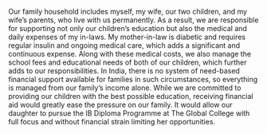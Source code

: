 Our family household includes myself, my wife, our two children, and my wife’s parents, who live with us permanently. As a result, we are responsible for supporting not only our children’s education but also the medical and daily expenses of my in-laws. My mother-in-law is diabetic and requires regular insulin and ongoing medical care, which adds a significant and continuous expense.
Along with these medical costs, we also manage the school fees and educational needs of both of our children, which further adds to our responsibilities. In India, there is no system of need-based financial support available for families in such circumstances, so everything is managed from our family’s income alone.
While we are committed to providing our children with the best possible education, receiving financial aid would greatly ease the pressure on our family. It would allow our daughter to pursue the IB Diploma Programme at The Global College with full focus and without financial strain limiting her opportunities.

